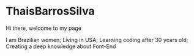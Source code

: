 # ThaisBarrosSilva

Hi there, welcome to my page

I am Brazilian women;
Living in USA;
Learning coding after 30 years old;
Creating a deep knowledge about Font-End
